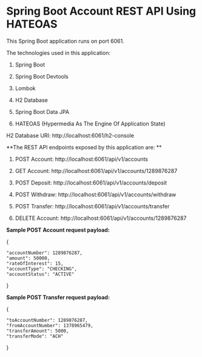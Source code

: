 # Spring Boot Account REST API Using HATEOAS

This Spring Boot application runs on port 6061.

The technologies used in this application:

1. Spring Boot

2. Spring Boot Devtools

3. Lombok

4. H2 Database

5. Spring Boot Data JPA

6. HATEOAS (Hypermedia As The Engine Of Application State)


H2 Database URI: http://localhost:6061/h2-console

**The REST API endpoints exposed by this application are: **

1. POST Account: http://localhost:6061/api/v1/accounts

2. GET Account: http://localhost:6061/api/v1/accounts/1289876287

3. POST Deposit: http://localhost:6061/api/v1/accounts/deposit

4. POST Withdraw: http://localhost:6061/api/v1/accounts/withdraw

5. POST Transfer: http://localhost:6061/api/v1/accounts/transfer

6. DELETE Account: http://localhost:6061/api/v1/accounts/1289876287



**Sample POST Account request payload:**

{

    "accountNumber": 1289876287,
    "amount": 50000,
    "rateOfInterest": 15,
    "accountType": "CHECKING",
    "accountStatus": "ACTIVE"
    
}

**Sample POST Transfer request payload:**

{

    "toAccountNumber": 1289876287,
    "fromAccountNumber": 1378965479,
    "transferAmount": 5000,
    "transferMode": "ACH"
    
}




